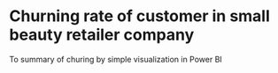# Churning rate of customer in small beauty retailer company
To summary of churing by simple visualization in Power BI
